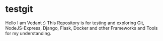 # testgit
Hello I am Vedant :)
This Repository is for testing and exploring Git, NodeJS-Express, Django, Flask, Docker and other Frameworks and Tools for my understanding.
